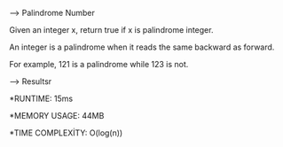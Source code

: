 --> Palindrome Number

Given an integer x, return true if x is palindrome integer.

An integer is a palindrome when it reads the same backward as forward.

For example, 121 is a palindrome while 123 is not.

--> Resultsr

*RUNTIME: 15ms

*MEMORY USAGE: 44MB

*TIME COMPLEXİTY: O(log(n))
